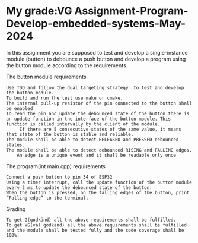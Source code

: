 # My grade:VG  Assignment-Program-Develop-embedded-systems-May-2024
In this assignment you are supposed to test and develop a single-instance module (button) to debounce a push button and develop a program using the button module according to the requirements.

The button module requirements

    Use TDD and follow the dual targeting strategy  to test and develop the button module.
    To build and run the test use make or cmake.
    The internal pull-up resistor of the pin connected to the button shall be enabled
    To read the pin and update the debounced state of the button there is an update function in the interface of the button module. This function is called intervally by the client of the module.
         If there are 5 consecutive states of the same value, it means that state of the button is stable and reliable.
    The module shall be able to detect RELEASED and PRESSED debounced states.
    The module shall be able to detect debounced RISING and FALLING edges.
        An edge is a unique event and it shall be readable only once

 

The program(int main.cpp) requirements

    Connect a push button to pin 34 of ESP32
    Using a timer interrupt, call the update function of the button module every 2 ms to update the debounced state of the button.
    When the button is pressed, on the falling edges of the button, print “Falling edge” to the terminal.

 

Grading

    To get G(godkänd) all the above requirements shall be fulfilled.
    To get VG(väl godkänd) all the above requirements shall be fulfilled and the module shall be tested fully and the code coverage shall be 100%.
